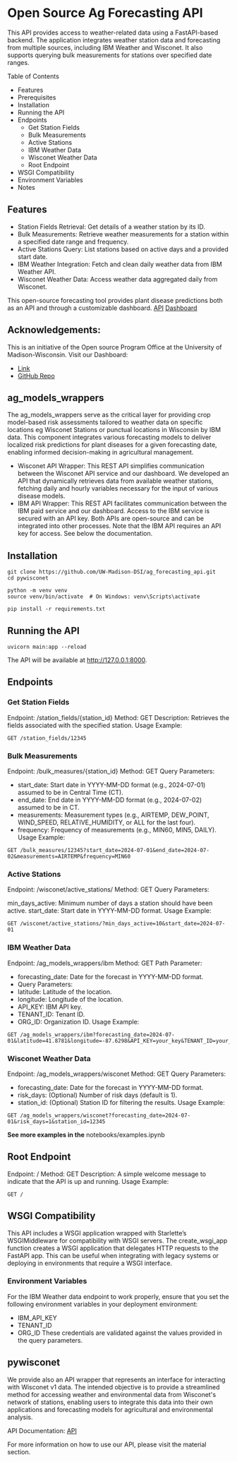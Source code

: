 # Open Source Ag Forecasting API

This API provides access to weather-related data using a FastAPI-based backend. The application integrates weather station data and forecasting from multiple sources, including IBM Weather and Wisconet. It also supports querying bulk measurements for stations over specified date ranges.

Table of Contents

- Features
- Prerequisites
- Installation
- Running the API
- Endpoints
  - Get Station Fields
  - Bulk Measurements
  - Active Stations
  - IBM Weather Data
  - Wisconet Weather Data
  - Root Endpoint
- WSGI Compatibility
- Environment Variables
- Notes

## Features

- Station Fields Retrieval: Get details of a weather station by its ID.
- Bulk Measurements: Retrieve weather measurements for a station within a specified date range and frequency.
- Active Stations Query: List stations based on active days and a provided start date.
- IBM Weather Integration: Fetch and clean daily weather data from IBM Weather API.
- Wisconet Weather Data: Access weather data aggregated daily from Wisconet.

This open-source forecasting tool provides plant disease predictions both as an API and through a customizable dashboard.
[API](https://connect.doit.wisc.edu/pywisconet_wrapper/docs#/default/all_data_from_wisconet_query_ag_models_wrappers_wisconet_get)
[Dashboard](https://connect.doit.wisc.edu/ag_forecasting/)

## Acknowledgements:
This is an initiative of the Open source Program Office at the University of Madison-Wisconsin.
Visit our Dashboard:
- [Link](https://connect.doit.wisc.edu/ag_forecasting/)
- [GitHub Repo](https://github.com/UW-Madison-DSI/corn_disease_forecast_api.git)

## ag_models_wrappers
The ag_models_wrappers serve as the critical layer for providing crop model-based risk assessments tailored to weather data on specific locations eg Wisconet Stations or punctual locations in Wisconsin by IBM data. This component integrates various forecasting models to deliver localized risk predictions for plant diseases for a given forecasting date, enabling informed decision-making in agricultural management.
- Wisconet API Wrapper: This REST API simplifies communication between the Wisconet API service and our dashboard. We developed an API that dynamically retrieves data from available weather stations, fetching daily and hourly variables necessary for the input of various disease models.
- IBM API Wrapper: This REST API facilitates communication between the IBM paid service and our dashboard. Access to the IBM service is secured with an API key.
Both APIs are open-source and can be integrated into other processes. Note that the IBM API requires an API key for access.
See below the documentation.

## Installation

```commandline
git clone https://github.com/UW-Madison-DSI/ag_forecasting_api.git
cd pywisconet

python -m venv venv
source venv/bin/activate  # On Windows: venv\Scripts\activate

pip install -r requirements.txt

```

## Running the API
```commandline
uvicorn main:app --reload

```
The API will be available at http://127.0.0.1:8000.

## Endpoints

### Get Station Fields
Endpoint: /station_fields/{station_id}
Method: GET
Description: Retrieves the fields associated with the specified station.
Usage Example:
```commandline
GET /station_fields/12345

```

### Bulk Measurements
Endpoint: /bulk_measures/{station_id}
Method: GET
Query Parameters:

- start_date: Start date in YYYY-MM-DD format (e.g., 2024-07-01) assumed to be in Central Time (CT).
- end_date: End date in YYYY-MM-DD format (e.g., 2024-07-02) assumed to be in CT.
- measurements: Measurement types (e.g., AIRTEMP, DEW_POINT, WIND_SPEED, RELATIVE_HUMIDITY, or ALL for the last four).
- frequency: Frequency of measurements (e.g., MIN60, MIN5, DAILY).
Usage Example:
```commandline
GET /bulk_measures/12345?start_date=2024-07-01&end_date=2024-07-02&measurements=AIRTEMP&frequency=MIN60

```
### Active Stations
Endpoint: /wisconet/active_stations/
Method: GET
Query Parameters:

min_days_active: Minimum number of days a station should have been active.
start_date: Start date in YYYY-MM-DD format.
Usage Example:
```commandline
GET /wisconet/active_stations/?min_days_active=10&start_date=2024-07-01

```

### IBM Weather Data
Endpoint: /ag_models_wrappers/ibm
Method: GET
Path Parameter:

- forecasting_date: Date for the forecast in YYYY-MM-DD format.
- Query Parameters:
- latitude: Latitude of the location.
- longitude: Longitude of the location.
- API_KEY: IBM API key.
- TENANT_ID: Tenant ID.
- ORG_ID: Organization ID.
Usage Example:
```commandline
GET /ag_models_wrappers/ibm?forecasting_date=2024-07-01&latitude=41.8781&longitude=-87.6298&API_KEY=your_key&TENANT_ID=your_tenant&ORG_ID=your_org

```

### Wisconet Weather Data
Endpoint: /ag_models_wrappers/wisconet
Method: GET
Query Parameters:

- forecasting_date: Date for the forecast in YYYY-MM-DD format.
- risk_days: (Optional) Number of risk days (default is 1).
- station_id: (Optional) Station ID for filtering the results.
Usage Example:
```commandline
GET /ag_models_wrappers/wisconet?forecasting_date=2024-07-01&risk_days=1&station_id=12345

```

**See more examples in the** notebooks/examples.ipynb

## Root Endpoint
Endpoint: /
Method: GET
Description: A simple welcome message to indicate that the API is up and running.
Usage Example:
```commandline
GET /
```

## WSGI Compatibility

This API includes a WSGI application wrapped with Starlette’s WSGIMiddleware for compatibility with WSGI servers. The create_wsgi_app function creates a WSGI application that delegates HTTP requests to the FastAPI app. This can be useful when integrating with legacy systems or deploying in environments that require a WSGI interface.

### Environment Variables

For the IBM Weather data endpoint to work properly, ensure that you set the following environment variables in your deployment environment:

- IBM_API_KEY
- TENANT_ID
- ORG_ID
These credentials are validated against the values provided in the query parameters.

## pywisconet
We provide also an API wrapper that represents an interface for interacting with Wisconet v1 data. The intended objective is to provide a streamlined method for accessing weather and environmental data from Wisconet's network of stations, enabling users to integrate this data into their own applications and forecasting models for agricultural and environmental analysis.


API Documentation: [API](https://connect.doit.wisc.edu/pywisconet_wrapper/docs)

For more information on how to use our API, please visit the material section.




